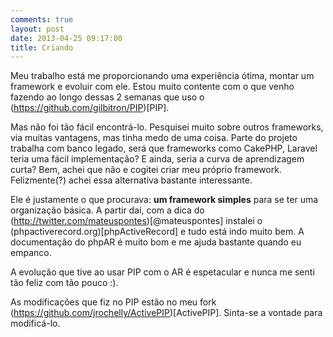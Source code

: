 ```yaml
---
comments: true
layout: post
date: 2013-04-25 09:17:00
title: Criando
---
```


Meu trabalho está me proporcionando uma experiência ótima, montar um framework e evoluir com ele. Estou muito contente com o que venho fazendo ao longo dessas 2 semanas que uso o (https://github.com/gilbitron/PIP)[PIP].

Mas não foi tão fácil encontrá-lo. Pesquisei muito sobre outros frameworks, via muitas vantagens, mas tinha medo de uma coisa. Parte do projeto trabalha com banco legado, será que frameworks como CakePHP, Laravel teria uma fácil implementação? E ainda, seria a curva de aprendizagem curta? Bem, achei que não e cogitei criar meu próprio framework. Felizmente(?) achei essa alternativa bastante interessante.

Ele é justamente o que procurava: <b>um framework simples</b> para se ter uma organização básica. A partir daí, com a dica do (http://twitter.com/mateuspontes)[@mateuspontes] instalei o (phpactiverecord.org)[phpActiveRecord] e tudo está indo muito bem. A documentação do phpAR é muito bom e me ajuda bastante quando eu empanco.

A evolução que tive ao usar PIP com o AR é espetacular e nunca me senti tão feliz com tão pouco :).

As modificações que fiz no PIP estão no meu fork (https://github.com/jrochelly/ActivePIP)[ActivePIP]. Sinta-se a vontade para modificá-lo.